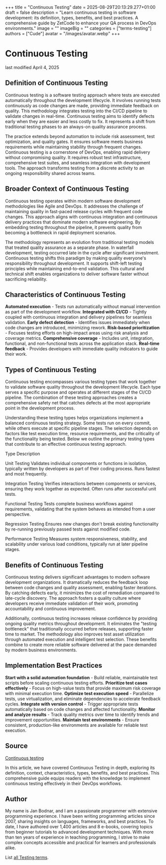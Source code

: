 +++
title = "Continuous Testing"
date = 2025-08-29T20:13:29.277+01:00
draft = false
description = "Learn continuous testing in software development: its definition, types, benefits, and best practices. A comprehensive guide by ZetCode to enhance your QA process in DevOps environments."
image = ""
imageBig = ""
categories = ["terms-testing"]
authors = ["Cude"]
avatar = "/images/avatar.webp"
+++

# Continuous Testing

last modified April 4, 2025

## Definition of Continuous Testing

Continuous testing is a software testing approach where tests are executed
automatically throughout the development lifecycle. It involves running tests
continuously as code changes are made, providing immediate feedback on quality.
This methodology integrates testing into the CI/CD pipeline to validate changes
in real-time. Continuous testing aims to identify defects early when they are
easier and less costly to fix. It represents a shift from traditional testing
phases to an always-on quality assurance process.

The practice extends beyond automation to include risk assessment, test
optimization, and quality gates. It ensures software meets business requirements
while maintaining stability through frequent changes. Continuous testing is a
cornerstone of DevOps, enabling rapid delivery without compromising quality. It
requires robust test infrastructure, comprehensive test suites, and seamless
integration with development tools. The approach transforms testing from a
discrete activity to an ongoing responsibility shared across teams.

## Broader Context of Continuous Testing

Continuous testing operates within modern software development methodologies like
Agile and DevOps. It addresses the challenge of maintaining quality in
fast-paced release cycles with frequent code changes. This approach aligns with
continuous integration and continuous delivery practices that dominate modern
software engineering. By embedding testing throughout the pipeline, it prevents
quality from becoming a bottleneck in rapid deployment scenarios.

The methodology represents an evolution from traditional testing models that
treated quality assurance as a separate phase. In waterfall development, testing
occurred late in the cycle after significant investment. Continuous testing
shifts this paradigm by making quality everyone's responsibility throughout
development. It supports shift-left testing principles while maintaining
end-to-end validation. This cultural and technical shift enables organizations
to deliver software faster without sacrificing reliability.

## Characteristics of Continuous Testing

**Automated execution** - Tests run automatically without manual
intervention as part of the development workflow.
**Integrated with CI/CD** - Tightly coupled with continuous
integration and delivery pipelines for seamless validation.
**Early defect detection** - Identifies issues immediately when
code changes are introduced, minimizing rework.
**Risk-based prioritization** - Focuses testing efforts on
high-impact areas using risk analysis and coverage metrics.
**Comprehensive coverage** - Includes unit, integration,
functional, and non-functional tests across the application stack.
**Real-time feedback** - Provides developers with immediate
quality indicators to guide their work.

## Types of Continuous Testing

Continuous testing encompasses various testing types that work together to
validate software quality throughout the development lifecycle. Each type serves
a specific purpose and operates at different stages of the CI/CD pipeline. The
combination of these testing approaches creates a comprehensive safety net that
catches defects at the most appropriate point in the development process.

Understanding these testing types helps organizations implement a balanced
continuous testing strategy. Some tests run on every commit, while others
execute at specific pipeline stages. The selection depends on factors like test
execution time, resource requirements, and the criticality of the functionality
being tested. Below we outline the primary testing types that contribute to an
effective continuous testing approach.

Type
Description

Unit Testing
Validates individual components or functions in isolation, typically written
by developers as part of their coding process. Runs fastest and most frequently.

Integration Testing
Verifies interactions between components or services, ensuring they work
together as expected. Often runs after successful unit tests.

Functional Testing
Tests complete business workflows against requirements, validating that the
system behaves as intended from a user perspective.

Regression Testing
Ensures new changes don't break existing functionality by re-running
previously passed tests against modified code.

Performance Testing
Measures system responsiveness, stability, and scalability under various
load conditions, typically run at later pipeline stages.

## Benefits of Continuous Testing

Continuous testing delivers significant advantages to modern software development
organizations. It dramatically reduces the feedback loop between code changes
and quality assessment, enabling faster iterations. By catching defects early,
it minimizes the cost of remediation compared to late-cycle discovery. The
approach fosters a quality culture where developers receive immediate validation
of their work, promoting accountability and continuous improvement.

Additionally, continuous testing increases release confidence by providing
ongoing quality metrics throughout development. It eliminates the "testing
bottleneck" that traditionally occurred before releases, supporting faster time
to market. The methodology also improves test asset utilization through
automated execution and intelligent test selection. These benefits combine to
create more reliable software delivered at the pace demanded by modern business
environments.

## Implementation Best Practices

**Start with a solid automation foundation** - Build reliable,
maintainable test scripts before scaling continuous testing efforts.
**Prioritize test cases effectively** - Focus on high-value tests
that provide maximum risk coverage with minimal execution time.
**Optimize test execution speed** - Parallelize tests, use
virtualization, and eliminate dependencies to accelerate feedback cycles.
**Integrate with version control** - Trigger appropriate tests
automatically based on code changes and affected functionality.
**Monitor and analyze results** - Track quality metrics over time
to identify trends and improvement opportunities.
**Maintain test environments** - Ensure consistent, production-like
environments are available for reliable test execution.

## Source

[Continuous testing](https://en.wikipedia.org/wiki/Continuous_testing)

In this article, we have covered Continuous Testing in depth, exploring its
definition, context, characteristics, types, benefits, and best practices. This
comprehensive guide equips readers with the knowledge to implement continuous
testing effectively in their DevOps workflows.

## Author

My name is Jan Bodnar, and I am a passionate programmer with extensive
programming experience. I have been writing programming articles since 2007,
sharing insights on languages, frameworks, and best practices. To date, I have
authored over 1,400 articles and 8 e-books, covering topics from beginner
tutorials to advanced development techniques. With more than ten years of
experience in teaching programming, I strive to make complex concepts accessible
and practical for learners and professionals alike.

List [all Testing terms](/all/#terms-test).